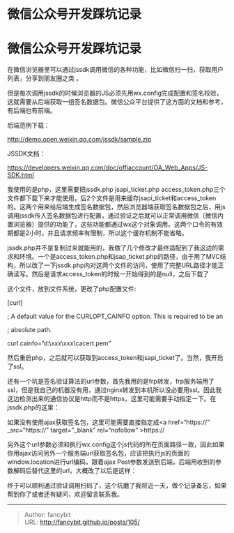 # 微信公众号开发踩坑记录

<div class="header"><h1 class="single-title animate__animated animate__pulse animate__faster">微信公众号开发踩坑记录</h1></div>

<div class="content" id="content"><p>在微信浏览器里可以通过jssdk调用微信的各种功能，比如微信扫一扫，获取用户列表，分享到朋友圈之类 。</p><p>但是每次调用jssdk的时候浏览器的JS必须先用wx.config完成配置和签名校验，这就需要从后端获取一组签名数据包。微信公众平台提供了这方面的文档和参考，有后端也有前端。</p><p>后端范例下载：</p><p><a href="http://demo.open.weixin.qq.com/jssdk/sample.zip" target="_blank" rel="external nofollow noopener noreferrer">http://demo.open.weixin.qq.com/jssdk/sample.zip</a></p><p>JSSDK文档：</p><p><!-- raw HTML omitted --><!-- raw HTML omitted --><!-- raw HTML omitted --><a href="https://developers.weixin.qq.com/doc/offiaccount/OA_Web_Apps/JS-SDK.html" target="_blank" rel="external nofollow noopener noreferrer">https://developers.weixin.qq.com/doc/offiaccount/OA_Web_Apps/JS-SDK.html</a><!-- raw HTML omitted --></p><p>我使用的是php，这里需要把jssdk.php jsapi_ticket.php access_token.php三个文件都下载下来才能使用，后2个文件是用来缓存jsapi_ticket和access_token的。这两个用来给后端生成签名数据包，然后浏览器端获取签名数据包之后，用js调用jssdk传入签名数据包进行配置，通过验证之后就可以正常调用微信（微信内置浏览器）提供的功能了，这些功能都通过wx这个对象调用。这两个口令的有效期都是2小时，并且请求频率有限制，所以这个缓存机制不能省略。</p><p>jssdk.php并不是复制过来就能用的，我做了几个修改才最终适配到了我这边的需求和环境。一个是access_token.php和jsap_ticket.php的路径，由于用了MVC结构，所以改了一下jssdk.php内对这两个文件的访问，使用了完整URL路径才能正确读写。然后是请求access_token的时候一开始得到的是null，之后下载了</p><!-- raw HTML omitted --><p>这个文件，放到文件系统，更改了php配置文件:</p><p>[curl]</p><p>; A default value for the CURLOPT_CAINFO option. This is required to be an</p><p>; absolute path.</p><p>curl.cainfo=“d:\xxx\xxx\cacert.pem”</p><p>然后重启php，之后就可以获取到access_token和jsapi_ticket了。当然，我开启了ssl。</p><p>还有一个坑是签名验证算法的url参数，首先我用的是frp转发，frp服务端用了ssl，但是我自己的机器没有用，通过nginx转发到本机所以没必要用ssl。因此我这边检测出来的通信协议是http而不是https，这里可能需要手动指定一下。在jssdk.php的这里：</p><!-- raw HTML omitted --><p>如果没有使用ajax获取签名包，这里可能需要直接指定成&lt;a href=“https://” _src=“https://” target="_blank" rel=“nofollow” &gt;https://<!-- raw HTML omitted --></p><p>另外这个url参数必须和执行wx.config这个js代码的所在页面路径一致，因此如果你用ajax访问另外一个服务端url获取签名包，应该把执行js的页面的window.location进行url编码，跟着ajax Post参数发送到后端，后端用收到的参数解码后替代这里的url，大概改了以后是这样：</p><!-- raw HTML omitted --><!-- raw HTML omitted --><!-- raw HTML omitted --><!-- raw HTML omitted --><p>终于可以顺利通过验证调用扫码了，这个坑磨了我将近一天，做个记录备忘，如果帮到你了或者还有疑问，欢迎留言联系我。</p><!-- raw HTML omitted --></div>



---

> Author: fancybit  
> URL: http://fancybit.github.io/posts/105/  

